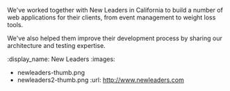 We've worked together with New Leaders in California to build a number of web applications for their clients, from event management to weight loss tools.

We've also helped them improve their development process by sharing our architecture and testing expertise.

:display_name: New Leaders
:images:
  - newleaders-thumb.png
  - newleaders2-thumb.png
:url: http://www.newleaders.com